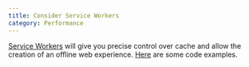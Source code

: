 ```yaml
---
title: Consider Service Workers
category: Performance
---
```

[Service Workers](https://developer.mozilla.org/en-US/docs/Web/API/Service_Worker_API) will give you precise control over cache and allow the creation of an offline web experience. [Here](https://github.com/lyzadanger/pragmatist-service-worker) are some code examples. 
